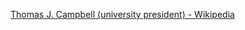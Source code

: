 ﻿[Thomas J. Campbell (university president) - Wikipedia](https://en.wikipedia.org/wiki/Thomas_J._Campbell_(university_president))